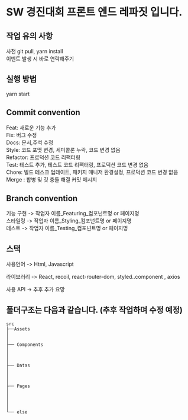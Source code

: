 # SW 경진대회 프론트 엔드 레파짓 입니다. 


## 작업 유의 사항   
사전 git pull, yarn install  
이벤트 발생 시 바로 연락해주기

## 실행 방법  
yarn start 


## **Commit convention**  

Feat: 새로운 기능 추가  
Fix: 버그 수정  
Docs: 문서,주석 수정  
Style: 코드 포맷 변경, 세미콜론 누락, 코드 변경 없음  
Refactor: 프로덕션 코드 리팩터링  
Test: 테스트 추가, 테스트 코드 리팩터링, 프로덕션 코드 변경 없음  
Chore: 빌드 테스크 업데이트, 패키지 매니저 환경설정, 프로덕션 코드 변경 없음  
Merge : 합병 및 깃 충돌 해결 커밋 메시지

  
## **Branch convention** 

기능 구현 -> 작업자 이름_Featuring_컴포넌트명 or 페이지명  
스타일링 -> 작업자 이름_Styling_컴포넌트명 or 페이지명  
테스트 -> 작업자 이름_Testing_컴포넌트명 or 페이지명  


## **스택**  
 

사용언어 -> Html, Javascript

라이브러리 -> React, recoil, react-router-dom, styled..component , axios

사용 API -> 추후 추가 요망 


 
## **폴더구조**는 다음과 같습니다. (추후 작업하며 수정 예정)

```
src
├──Assets
│  
│
├── Components
│        
│   
│   
├── Datas
│  
│   
│   
├── Pages
│  
│   
│    
│   
└── else
``` 
